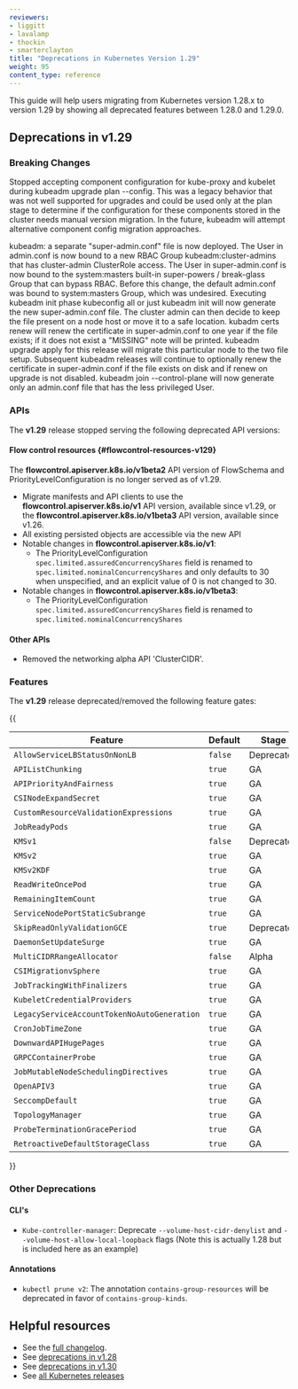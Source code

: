 ```yaml
---
reviewers:
- liggitt
- lavalamp
- thockin
- smarterclayton
title: "Deprecations in Kubernetes Version 1.29"
weight: 95
content_type: reference
---
```


<!-- overview -->

This guide will help users migrating from Kubernetes version 1.28.x
to version 1.29 by showing all deprecated features between 1.28.0
and 1.29.0.

<!-- body -->

## Deprecations in v1.29

### Breaking Changes

Stopped accepting component configuration for kube-proxy and kubelet during kubeadm upgrade plan --config.
This was a legacy behavior that was not well supported for upgrades and could be used only at the plan stage
to determine if the configuration for these components stored in the cluster needs manual version migration.
In the future, kubeadm will attempt alternative component config migration approaches.

kubeadm: a separate "super-admin.conf" file is now deployed. The User in admin.conf is now bound to a new
RBAC Group kubeadm:cluster-admins that has cluster-admin ClusterRole access. The User in super-admin.conf
is now bound to the system:masters built-in super-powers / break-glass Group that can bypass RBAC. Before
this change, the default admin.conf was bound to system:masters Group, which was undesired. Executing
kubeadm init phase kubeconfig all or just kubeadm init will now generate the new super-admin.conf file.
The cluster admin can then decide to keep the file present on a node host or move it to a safe location.
kubadm certs renew will renew the certificate in super-admin.conf to one year if the file exists; if it
does not exist a "MISSING" note will be printed. kubeadm upgrade apply for this release will migrate this
particular node to the two file setup. Subsequent kubeadm releases will continue to optionally renew the
certificate in super-admin.conf if the file exists on disk and if renew on upgrade is not disabled.
kubeadm join --control-plane will now generate only an admin.conf file that has the less privileged User.

### APIs

The **v1.29** release stopped serving the following deprecated API versions:

#### Flow control resources {#flowcontrol-resources-v129}

The **flowcontrol.apiserver.k8s.io/v1beta2** API version of FlowSchema and PriorityLevelConfiguration is no longer served as of v1.29.

* Migrate manifests and API clients to use the **flowcontrol.apiserver.k8s.io/v1** API version, available since v1.29, or the **flowcontrol.apiserver.k8s.io/v1beta3** API version, available since v1.26.
* All existing persisted objects are accessible via the new API
* Notable changes in **flowcontrol.apiserver.k8s.io/v1**:
  * The PriorityLevelConfiguration `spec.limited.assuredConcurrencyShares` field is renamed to `spec.limited.nominalConcurrencyShares` and only defaults to 30 when unspecified, and an explicit value of 0 is not changed to 30.
* Notable changes in **flowcontrol.apiserver.k8s.io/v1beta3**:
  * The PriorityLevelConfiguration `spec.limited.assuredConcurrencyShares` field is renamed to `spec.limited.nominalConcurrencyShares`

#### Other APIs

* Removed the networking alpha API 'ClusterCIDR'.

### Features

The **v1.29** release deprecated/removed the following feature gates:

{{ <table class="sortable-table" data-sort-order="asc">
<caption style="display:none">Feature Gates for Graduated or Deprecated Features</caption>
<thead>
   <tr>
      <th style="cursor: pointer;">Feature</th>
      <th style="cursor: pointer;">Default</th>
      <th style="cursor: pointer;">Stage</th>
      <th style="cursor: pointer;">Since</th>
      <th style="cursor: pointer;">Until</th>
   </tr>
</thead>
<tbody>
   <tr>
      <td><code title="Enables .status.ingress.loadBalancer to be set on Services of types other than LoadBalancer.
         ">AllowServiceLBStatusOnNonLB</code></td>
      <td><code>false</code></td>
      <td>Deprecated</td>
      <td>1.29</td>
      <td>–</td>
   </tr>
   <tr>
      <td><code title="Enable the API clients to retrieve (LIST or GET) resources from API server in chunks.
         ">APIListChunking</code></td>
      <td><code>true</code></td>
      <td>GA</td>
      <td>1.29</td>
      <td>–</td>
   </tr>
   <tr>
      <td><code title="Enable managing request concurrency with prioritization and fairness at each server. (Renamed from RequestManagement)
         ">APIPriorityAndFairness</code></td>
      <td><code>true</code></td>
      <td>GA</td>
      <td>1.29</td>
      <td>–</td>
   </tr>
   <tr>
      <td><code title="Enable passing secret authentication data to a CSI driver for use during a NodeExpandVolume CSI operation.
         ">CSINodeExpandSecret</code></td>
      <td><code>true</code></td>
      <td>GA</td>
      <td>1.29</td>
      <td>–</td>
   </tr>
   <tr>
      <td><code title="Enable expression language validation in CRD which will validate customer resource based on validation rules written in the x-kubernetes-validations extension.
         ">CustomResourceValidationExpressions</code></td>
      <td><code>true</code></td>
      <td>GA</td>
      <td>1.29</td>
      <td>–</td>
   </tr>
   <tr>
      <td><code title="Enables tracking the number of Pods that have a Ready condition. The count of Ready pods is recorded in the status of a Job status.
         ">JobReadyPods</code></td>
      <td><code>true</code></td>
      <td>GA</td>
      <td>1.29</td>
      <td>–</td>
   </tr>
   <tr>
      <td><code title="Enables KMS v1 API for encryption at rest. See Using a KMS Provider for data encryption for more details.
         ">KMSv1</code></td>
      <td><code>false</code></td>
      <td>Deprecated</td>
      <td>1.29</td>
      <td>–</td>
   </tr>
   <tr>
      <td><code title="Enables KMS v2 API for encryption at rest. See Using a KMS Provider for data encryption for more details.
         ">KMSv2</code></td>
      <td><code>true</code></td>
      <td>GA</td>
      <td>1.29</td>
      <td>–</td>
   </tr>
   <tr>
      <td><code title="Enables KMS v2 to generate single use data encryption keys. See Using a KMS Provider for data encryption for more details. If the KMSv2 feature gate is not enabled in your cluster, the value of the KMSv2KDF feature gate has no effect.
         ">KMSv2KDF</code></td>
      <td><code>true</code></td>
      <td>GA</td>
      <td>1.29</td>
      <td>–</td>
   </tr>
   <tr>
      <td><code title="Enables the usage of ReadWriteOncePod PersistentVolume access mode.
         ">ReadWriteOncePod</code></td>
      <td><code>true</code></td>
      <td>GA</td>
      <td>1.29</td>
      <td>–</td>
   </tr>
   <tr>
      <td><code title="Allow the API servers to show a count of remaining items in the response to a chunking list request.
         ">RemainingItemCount</code></td>
      <td><code>true</code></td>
      <td>GA</td>
      <td>1.29</td>
      <td>–</td>
   </tr>
   <tr>
      <td><code title="Enables the use of different port allocation strategies for NodePort Services. For more details, see reserve NodePort ranges to avoid collisions.
         ">ServiceNodePortStaticSubrange</code></td>
      <td><code>true</code></td>
      <td>GA</td>
      <td>1.29</td>
      <td>–</td>
   </tr>
   <tr>
     <td><code title="Skip validation for GCE, will enable in the next version.
">SkipReadOnlyValidationGCE</code></td>
     <td><code>true</code></td><td>Deprecated</td><td>1.29</td><td>–</td>
  </tr>
<tr>
   <td><code title="Enables the DaemonSet workloads to maintain availability during update per node. See Perform a Rolling Update on a DaemonSet.
      ">DaemonSetUpdateSurge</code></td>
   <td><code>true</code></td>
   <td>GA</td>
   <td>1.29</td>
</tr>
<tr>
   <td><code title="Enables the MultiCIDR range allocator.
      ">MultiCIDRRangeAllocator</code></td>
   <td><code>false</code></td>
   <td>Alpha</td>
   <td>1.29</td>
</tr>
<tr>
   <td><code title="Enables shims and translation logic to route volume operations from the vSphere in-tree plugin to vSphere CSI plugin. Supports falling back to in-tree vSphere plugin for mount operations to nodes that have the feature disabled or that do not have vSphere CSI plugin installed and configured. Does not support falling back for provision operations, for those the CSI plugin must be installed and configured. Requires CSIMigration feature flag enabled.
      ">CSIMigrationvSphere</code></td>
   <td><code>true</code></td>
   <td>GA</td>
   <td>1.29</td>
</tr>
<tr>
   <td><code title="Enables tracking Job completions without relying on Pods remaining in the cluster indefinitely. The Job controller uses Pod finalizers and a field in the Job status to keep track of the finished Pods to count towards completion.
      ">JobTrackingWithFinalizers</code></td>
   <td><code>true</code></td>
   <td>GA</td>
   <td>1.29</td>
</tr>
<tr>
   <td><code title="Enable kubelet exec credential providers for image pull credentials.
      ">KubeletCredentialProviders</code></td>
   <td><code>true</code></td>
   <td>GA</td>
   <td>1.29</td>
</tr>
<tr>
   <td><code title="Stop auto-generation of Secret-based service account tokens.
      ">LegacyServiceAccountTokenNoAutoGeneration</code></td>
   <td><code>true</code></td>
   <td>GA</td>
   <td>1.29</td>
</tr>
<tr>
   <td><code title="Allow the use of the timeZone optional field in CronJobs
      ">CronJobTimeZone</code></td>
   <td><code>true</code></td>
   <td>GA</td>
   <td>1.29</td>
</tr>
<tr>
   <td><code title="Enables usage of hugepages in downward API.
      ">DownwardAPIHugePages</code></td>
   <td><code>true</code></td>
   <td>GA</td>
   <td>1.29</td>
</tr>
<tr>
   <td><code title="Enables the gRPC probe method for {Liveness,Readiness,Startup}Probe. See Configure Liveness, Readiness and Startup Probes.
      ">GRPCContainerProbe</code></td>
   <td><code>true</code></td>
   <td>GA</td>
   <td>1.29</td>
</tr>
<tr>
   <td><code title="Allows updating node scheduling directives in the pod template of Job.
      ">JobMutableNodeSchedulingDirectives</code></td>
   <td><code>true</code></td>
   <td>GA</td>
   <td>1.29</td>
</tr>
<tr>
   <td><code title="Enables the API server to publish OpenAPI v3.
      ">OpenAPIV3</code></td>
   <td><code>true</code></td>
   <td>GA</td>
   <td>1.29</td>
</tr>
<tr>
   <td><code title="Enables the use of RuntimeDefault as the default seccomp profile for all workloads. The seccomp profile is specified in the securityContext of a Pod and/or a Container.
      ">SeccompDefault</code></td>
   <td><code>true</code></td>
   <td>GA</td>
   <td>1.29</td>
</tr>
<tr>
   <td><code title="Enable a mechanism to coordinate fine-grained hardware resource assignments for different components in Kubernetes. See Control Topology Management Policies on a node.
      ">TopologyManager</code></td>
   <td><code>true</code></td>
   <td>GA</td>
   <td>1.29</td>
</tr>
<tr>
   <td><code title="Enable setting probe-level terminationGracePeriodSeconds on pods. See the enhancement proposal for more details.
      ">ProbeTerminationGracePeriod</code></td>
   <td><code>true</code></td>
   <td>GA</td>
   <td>1.29</td>
</tr>
<tr>
   <td><code title="Allow assigning StorageClass to unbound PVCs retroactively.
      ">RetroactiveDefaultStorageClass</code></td>
   <td><code>true</code></td>
   <td>GA</td>
   <td>1.29</td>
</tr>
</tbody>
</table> }}

<h3>Other Deprecations</h3>

<h4>CLI's</h4>

* `Kube-controller-manager`: Deprecate `--volume-host-cidr-denylist` and `--volume-host-allow-local-loopback` flags (Note this is actually 1.28
but is included here as an example)


<h4>Annotations</h4>

* `kubectl prune v2`: The annotation `contains-group-resources` will be deprecated in favor of `contains-group-kinds`.

## Helpful resources

* See the [full changelog](https://git.k8s.io/kubernetes/CHANGELOG/CHANGELOG-1.29.md).
* See [deprecations in v1.28](/docs/reference/deprecations/deprecations-in-v1_28.md)
* See [deprecations in v1.30](/docs/reference/deprecations/deprecations-in-v1_30.md)
* See [all Kubernetes releases](/releases/_index.md)
